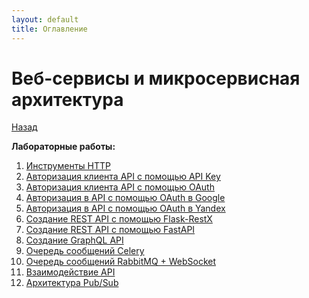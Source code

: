 ```yaml
---
layout: default
title: Оглавление
---
```


# Веб-сервисы и микросервисная архитектура

[Назад](../)

**Лабораторные работы:**
1. [Инструменты HTTP](https://docs.google.com/document/d/1NTNp2U2Hi7TrVPSBazMY0OCFCAjfpmVqAO6bPza6R8A/)
2. [Авторизация клиента API с помощью API Key](https://docs.google.com/document/d/1i9ehIS3sQNBZTiSmmtcqdNeNrgx5YzpBCYD2d4zKm6A/)
3. [Авторизация клиента API с помощью OAuth](https://docs.google.com/document/d/15pWmrq47UG3i54gVgZu8HMgGHFOj6o_IVxchkeSKCdk/)
4. [Авторизация в API с помощью OAuth в Google](https://docs.google.com/document/d/1iK5O6FYLPyI_PtMoFhUF79YgMi18idYdg2Dc9N2elb0/)
5. [Авторизация в API с помощью OAuth в Yandex](https://docs.google.com/document/d/1MaJ4xEyA0D_yIofE2VrUft9a09Dv8iN2Ce_BEUm0DIo/)
6. [Создание REST API с помощью Flask-RestX](https://docs.google.com/document/d/1h4rfJND76mIFcyoVGRhxnf_oy9smswonn-RKjbxRCxE/)
7. [Создание REST API с помощью FastAPI](https://docs.google.com/document/d/1-sqBg_F6lkCRoTomMtNn6wHZqSvxA2BhZQtA9ifNndA/)
8. [Создание GraphQL API](https://docs.google.com/document/d/1wQ60G40IxSe_ieszGQe5au9WfMa9LTJmyQ-xb4cxrL4/)
9. [Очередь сообщений Celery](https://docs.google.com/document/d/16xMIiUnIp-CcZogN74SKS0SSQQd7BFfW3LLo8nR_01k/)
10. [Очередь сообщений RabbitMQ + WebSocket](https://docs.google.com/document/d/1lhQVOeO-j_jypTas_b-s9ezERe2GbbjO_010iaKReCc/)
11. [Взаимодействие API](https://docs.google.com/document/d/1M_C45CWlQuuEum1cAPHj6WbvcquKxIPaAfLfu6Vv_jQ/)
12. [Архитектура Pub/Sub](https://docs.google.com/document/d/1rCaLa0fWx5hfg0_i3fXifDyZoq9qk_FWkoAqSu4k-lM/)

<!-- [Тема 1. Протокол HTTP и инструментарий](01_http) -->
<!-- [Тема 2. Django REST Framework](02_django) -->
<!-- Тема 3. Аутентификация: API Key -->
<!-- Тема 4. Аутентификация: OAuth -->
<!-- Тема 5. Flask -->

<!-- - Авторизация в веб-сервисе -->
<!-- - Публикация веб-сайта с помощью Docker-Compose -->
<!-- - Создание спецификации веб-сервисов -->
<!-- - Хранение данных в ORM MongoEngine -->
<!-- - Кеширование данных в Redis -->
<!-- - Обмен данными с помощью Celery -->
<!-- - Python Flask-Restful -->
<!-- - Python FastAPI -->
<!-- - Go -->
<!-- - Node.js -->
